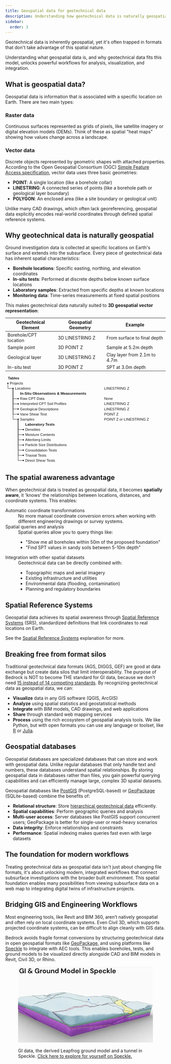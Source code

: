 ```yaml
---
title: Geospatial data for geotechnical data
description: Understanding how geotechnical data is naturally geospatial and the benefits of treating it as such.
sidebar:
  order: 3
---
```


Geotechnical data is inherently geospatial, yet it's often trapped in formats that don't take advantage of this spatial nature.

Understanding what geospatial data is, and why geotechnical data fits this model, unlocks powerful workflows for analysis, visualization, and integration.

## What is geospatial data?

Geospatial data is information that is associated with a specific location on Earth. There are two main types:

### Raster data

Continuous surfaces represented as grids of pixels, like satellite imagery or digital elevation models (DEMs). Think of these as spatial "heat maps" showing how values change across a landscape.

### Vector data

Discrete objects represented by geometric shapes with attached properties. According to the Open Geospatial Consortium (OGC) [Simple Feature Access specification](https://www.ogc.org/standards/sfa/), vector data uses three basic geometries:

- **POINT**: A single location (like a borehole collar)
- **LINESTRING**: A connected series of points (like a borehole path or geological layer boundary)
- **POLYGON**: An enclosed area (like a site boundary or geological unit)

Unlike many CAD drawings, which often lack georeferencing, geospatial data explicitly encodes real-world coordinates through defined spatial reference systems.

## Why geotechnical data is naturally geospatial

Ground investigation data is collected at specific locations on Earth's surface and extends into the subsurface. Every piece of geotechnical data has inherent spatial characteristics:

- **Borehole locations**: Specific easting, northing, and elevation coordinates
- **In-situ tests**: Performed at discrete depths below known surface locations
- **Laboratory samples**: Extracted from specific depths at known locations
- **Monitoring data**: Time-series measurements at fixed spatial positions

This makes geotechnical data naturally suited to **3D geospatial vector representation**:

| Geotechnical Element  | Geospatial Geometry | Example                      |
| --------------------- | ------------------- | ---------------------------- |
| Borehole/CPT location | 3D LINESTRING Z     | From surface to final depth  |
| Sample point          | 3D POINT Z          | Sample at 5.2m depth         |
| Geological layer      | 3D LINESTRING Z     | Clay layer from 2.1m to 4.7m |
| In-situ test          | 3D POINT Z          | SPT at 3.0m depth            |

<svg viewBox="-8,-24,500,272" style="max-width: 100%; height: auto; font: 11.43px sans-serif; overflow: visible;" xmlns="http://www.w3.org/2000/svg" xmlns:xlink="http://www.w3.org/1999/xlink">
    <g fill="none" stroke="currentColor">
        <path d="&#10; M0,0&#10; V16&#10; h16&#10;" />
        <path d="&#10; M16,16&#10; V48&#10; h16&#10;" />
        <path d="&#10; M16,16&#10; V64&#10; h16&#10;" />
        <path d="&#10; M16,16&#10; V80&#10; h16&#10;" />
        <path d="&#10; M16,16&#10; V96&#10; h16&#10;" />
        <path d="&#10; M16,16&#10; V112&#10; h16&#10;" />
        <path d="&#10; M32,112&#10; V144&#10; h16&#10;" />
        <path d="&#10; M32,112&#10; V160&#10; h16&#10;" />
        <path d="&#10; M32,112&#10; V176&#10; h16&#10;" />
        <path d="&#10; M32,112&#10; V192&#10; h16&#10;" />
        <path d="&#10; M32,112&#10; V208&#10; h16&#10;" />
        <path d="&#10; M32,112&#10; V224&#10; h16&#10;" />
        <path d="&#10; M32,112&#10; V240&#10; h16&#10;" />
    </g>
    <g fill="currentColor">
        <g transform="translate(0,0)">
            <circle cx="0" r="2" /><text dy="0.32em" x="6">
                <tspan font-weight="400">Projects</tspan>
            </text><text dy="0.32em" x="300" text-anchor="start" />
            <title>Projects</title>
        </g>
        <g transform="translate(0,16)">
            <circle cx="16" r="2" /><text dy="0.32em" x="22">
                <tspan font-weight="400">Locations</tspan>
            </text><text dy="0.32em" x="300" text-anchor="start">LINESTRING Z</text>
            <title>Projects/Locations</title>
        </g>
        <g transform="translate(0,32)"><text dy="0.32em" x="38">
                <tspan font-weight="600">In-Situ Observations &amp; Measurements</tspan>
            </text><text dy="0.32em" x="300" text-anchor="start" />
            <title>Projects/Locations/In-Situ Observations &amp; Measurements</title>
        </g>
        <g transform="translate(0,48)">
            <circle cx="32" r="2" /><text dy="0.32em" x="38">
                <tspan font-weight="400">Raw CPT Data</tspan>
            </text><text dy="0.32em" x="300" text-anchor="start">None</text>
            <title>Projects/Locations/Raw CPT Data</title>
        </g>
        <g transform="translate(0,64)">
            <circle cx="32" r="2" /><text dy="0.32em" x="38">
                <tspan font-weight="400">Interpreted CPT Soil Profiles</tspan>
            </text><text dy="0.32em" x="300" text-anchor="start">LINESTRING Z</text>
            <title>Projects/Locations/Interpreted CPT Soil Profiles</title>
        </g>
        <g transform="translate(0,80)">
            <circle cx="32" r="2" /><text dy="0.32em" x="38">
                <tspan font-weight="400">Geological Descriptions</tspan>
            </text><text dy="0.32em" x="300" text-anchor="start">LINESTRING Z</text>
            <title>Projects/Locations/Geological Descriptions</title>
        </g>
        <g transform="translate(0,96)">
            <circle cx="32" r="2" /><text dy="0.32em" x="38">
                <tspan font-weight="400">Vane Shear Test</tspan>
            </text><text dy="0.32em" x="300" text-anchor="start">POINT Z</text>
            <title>Projects/Locations/Vane Shear Test</title>
        </g>
        <g transform="translate(0,112)">
            <circle cx="32" r="2" /><text dy="0.32em" x="38">
                <tspan font-weight="400">Samples</tspan>
            </text><text dy="0.32em" x="300" text-anchor="start">POINT Z or LINESTRING Z</text>
            <title>Projects/Locations/Samples</title>
        </g>
        <g transform="translate(0,128)"><text dy="0.32em" x="54">
                <tspan font-weight="600">Laboratory Tests</tspan>
            </text><text dy="0.32em" x="300" text-anchor="start" />
            <title>Projects/Locations/Samples/Laboratory Tests</title>
        </g>
        <g transform="translate(0,144)">
            <circle cx="48" r="2" /><text dy="0.32em" x="54">
                <tspan font-weight="400">Densities</tspan>
            </text><text dy="0.32em" x="300" text-anchor="start" />
            <title>Projects/Locations/Samples/Densities</title>
        </g>
        <g transform="translate(0,160)">
            <circle cx="48" r="2" /><text dy="0.32em" x="54">
                <tspan font-weight="400">Moisture Contents</tspan>
            </text><text dy="0.32em" x="300" text-anchor="start" />
            <title>Projects/Locations/Samples/Moisture Contents</title>
        </g>
        <g transform="translate(0,176)">
            <circle cx="48" r="2" /><text dy="0.32em" x="54">
                <tspan font-weight="400">Atterberg Limits</tspan>
            </text><text dy="0.32em" x="300" text-anchor="start" />
            <title>Projects/Locations/Samples/Atterberg Limits</title>
        </g>
        <g transform="translate(0,192)">
            <circle cx="48" r="2" /><text dy="0.32em" x="54">
                <tspan font-weight="400">Particle Size Distributions</tspan>
            </text><text dy="0.32em" x="300" text-anchor="start" />
            <title>Projects/Locations/Samples/Particle Size Distributions</title>
        </g>
        <g transform="translate(0,208)">
            <circle cx="48" r="2" /><text dy="0.32em" x="54">
                <tspan font-weight="400">Consolidation Tests</tspan>
            </text><text dy="0.32em" x="300" text-anchor="start" />
            <title>Projects/Locations/Samples/Consolidation Tests</title>
        </g>
        <g transform="translate(0,224)">
            <circle cx="48" r="2" /><text dy="0.32em" x="54">
                <tspan font-weight="400">Triaxial Tests</tspan>
            </text><text dy="0.32em" x="300" text-anchor="start" />
            <title>Projects/Locations/Samples/Triaxial Tests</title>
        </g>
        <g transform="translate(0,240)">
            <circle cx="48" r="2" /><text dy="0.32em" x="54">
                <tspan font-weight="400">Direct Shear Tests</tspan>
            </text><text dy="0.32em" x="300" text-anchor="start" />
            <title>Projects/Locations/Samples/Direct Shear Tests</title>
        </g>
    </g>
    <text fill="currentColor" dy="0.32em" y="-16" x="0" text-anchor="start" font-weight="bold">Tables
    <text fill="currentColor" dy="0.32em" y="-16" x="300" text-anchor="start" font-weight="bold">Geospatial Geometry Type</text>
</svg>

## The spatial awareness advantage

When geotechnical data is treated as geospatial data, it becomes **spatially aware**, it 'knows' the relationships between locations, distances, and coordinate systems. This enables:

<dl>

<dt>Automatic coordinate transformations</dt>
<dd>No more manual coordinate conversion errors when working with different engineering drawings or survey systems.</dd>

<dt>
Spatial queries and analysis</dt>
<dd>Spatial queries allow you to query things like:
    <ul class="list-disc list-inside">
        <li>"Show me all boreholes within 50m of the proposed foundation"</li>
        <li>"Find SPT values in sandy soils between 5-10m depth"</li>
    </ul>
</dd>

<dt>Integration with other spatial datasets</dt>
<dd>Geotechnical data can be directly combined with:
    <dd>
        <ul class="list-disc list-inside">
            <li>Topographic maps and aerial imagery</li>
            <li>Existing infrastructure and utilities</li>
            <li>Environmental data (flooding, contamination)</li>
            <li>Planning and regulatory boundaries</li>
        </ul>
    </dd>
</dl>

## Spatial Reference Systems

Geospatial data achieves its spatial awareness through [Spatial Reference Systems](https://en.wikipedia.org/wiki/Spatial_reference_system) (SRS), standardized definitions that link coordinates to real locations on Earth.

See the [Spatial Reference Systems](/explanation/concepts/spatial-reference-systems/) explanation for more.

## Breaking free from format silos

Traditional geotechnical data formats (AGS, DIGGS, GEF) are good at data exchange but create data silos that limit interoperability. 
The purpose of Bedrock is NOT to become THE standard for GI data, because we don’t need [15 instead of 14 competing standards](https://xkcd.com/927/).
By recognizing geotechnical data as geospatial data, we can:

- **Visualize** data in any GIS software (QGIS, ArcGIS)
- **Analyze** using spatial statistics and geostatistical methods
- **Integrate** with BIM models, CAD drawings, and web applications
- **Share** through standard web mapping services
- **Process** using the rich ecosystem of geospatial analysis tools. We like Python, but with open formats you can use any language or toolset, like [R](https://www.r-project.org/) or [Julia](https://julialang.org/).

## Geospatial databases

Geospatial databases are specialized databases that can store and work with geospatial data.
Unlike regular databases that only handle text and numbers, these databases understand spatial relationships. By storing geospatial data in databases rather than files, you gain powerful querying capabilities and can efficiently manage large, complex 3D spatial datasets.

Geospatial databases like [PostGIS](https://postgis.net/) (PostgreSQL-based) or [GeoPackage](https://www.geopackage.org/) (SQLite-based) combine the benefits of:

- **Relational structure**: Store [hierarchical geotechnical data](/explanation/hierarchical-structure/) efficiently.
- **Spatial capabilities**: Perform geographic queries and analysis
- **Multi-user access**: Server databases like PostGIS support concurrent users; GeoPackage is better for single-user or read-heavy scenarios
- **Data integrity**: Enforce relationships and constraints
- **Performance**: Spatial indexing makes queries fast even with large datasets

<!-- For example, you can query: "Show me all samples from sandy layers within 100m of the proposed building foundation" - combining spatial relationships, geological properties, and project geometry in a single operation. -->

## The foundation for modern workflows

Treating geotechnical data as geospatial data isn't just about changing file formats, it's about unlocking modern, integrated workflows that connect subsurface investigations with the broader built environment.
This spatial foundation enables many possibilities from viewing subsurface data on a web map to integrating digital twins of infrastructure projects.

## Bridging GIS and Engineering Workflows

Most engineering tools, like Revit and BIM 360, aren’t natively geospatial and often rely on local coordinate systems. Even Civil 3D, which supports projected coordinate systems, can be difficult to align cleanly with GIS data.

Bedrock avoids fragile format conversions by structuring geotechnical data in open geospatial formats like [GeoPackage](https://www.geopackage.org/), and using platforms like [Speckle](https://speckle.systems/) to integrate with AEC tools. This enables boreholes, tests, and ground models to be visualized directly alongside CAD and BIM models in Revit, Civil 3D, or Rhino.

<figure style="margin-inline: block; display: block;">

![GI data, the derived Leapfrog ground model and a tunnel in Speckle](../../../assets/WekaHills_Speckle.webp)

<figcaption>
  GI data, the derived Leapfrog ground model and a tunnel in Speckle. <a href="https://app.speckle.systems/projects/7a489ac0d4/models/$epsg:2193-7839%2Fgeo%2Fgeology-model,65b4cf97d5,9069ef2b2b">Click here to explore for yourself on Speckle.</a>
</figcaption>
</figure>
